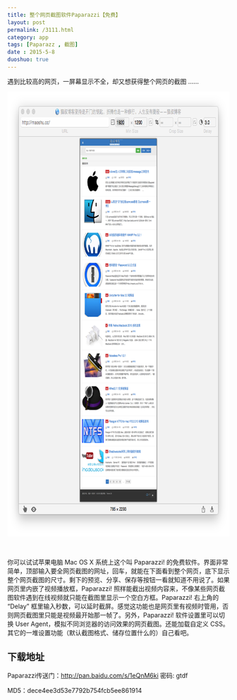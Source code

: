 ```yaml
---
title: 整个网页截图软件Paparazzi【免费】
layout: post
permalink: /3111.html
category: app
tags: [Paparazz , 截图]
date : 2015-5-8
duoshuo: true
---
```

遇到比较高的网页，一屏幕显示不全，却又想获得整个网页的截图 ……

[<img class=" size-full wp-image-3112 aligncenter" src="/wp-content/uploads/2015/05/Snip20150508_2.png" alt="Snip20150508_2" width="816" height="1008" />][1]

&nbsp;

你可以试试苹果电脑 Mac OS X 系统上这个叫 Paparazzi! 的免费软件。界面非常简单，顶部输入要全网页截图的网址，回车，就能在下面看到整个网页，底下显示整个网页截图的尺寸。剩下的预览、分享、保存等按钮一看就知道不用说了。如果网页里内嵌了视频播放框，Paparazzi! 照样能截出视频内容来，不像某些网页截图软件遇到在线视频就只能在截图里显示一个空白方框。<span class="s1">Paparazzi! 右上角的 “Delay” 框里输入秒数，可以延时截屏。感觉这功能也是网页里有视频时管用，否则网页截图里只能是视频最开始那一帧了。另外，Paparazzi! 软件设置里可以切换 User Agent，模拟不同浏览器的访问效果的网页截图。还能加载自定义 CSS。其它的一堆设置功能（默认截图格式、储存位置什么的）自己看吧。</span>

## 下载地址

Paparazzi传送门：<http://pan.baidu.com/s/1eQnM6ki> 密码: gtdf

MD5：dece4ee3d53e7792b754fcb5ee861914


 [1]: /wp-content/uploads/2015/05/Snip20150508_2.png

